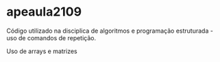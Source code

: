 # apeaula2109
Código utilizado na disciplica de algoritmos e programação estruturada - uso de comandos de repetição.

Uso de arrays e matrizes

